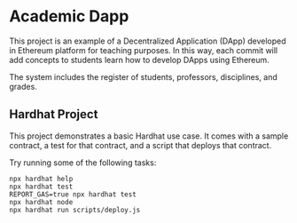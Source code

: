 # Academic Dapp

This project is an example of a Decentralized Application (DApp) developed in Ethereum platform for teaching purposes. In this way, each commit will add concepts to students learn how to develop DApps using Ethereum.

The system includes the register of students, professors, disciplines, and grades. 

## Hardhat Project

This project demonstrates a basic Hardhat use case. It comes with a sample contract, a test for that contract, and a script that deploys that contract.

Try running some of the following tasks:

```shell
npx hardhat help
npx hardhat test
REPORT_GAS=true npx hardhat test
npx hardhat node
npx hardhat run scripts/deploy.js
```
